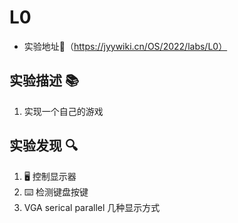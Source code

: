 # L0 
* 实验地址🔗（https://jyywiki.cn/OS/2022/labs/L0）

## 实验描述 📚
1. 实现一个自己的游戏

## 实验发现 🔍
1. 🖥 控制显示器 
2. ⌨️ 检测键盘按键
3. VGA serical parallel 几种显示方式



